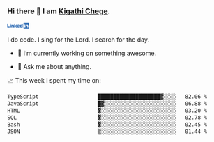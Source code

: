 ### Hi there 👋 I am [Kigathi Chege](https://www.google.com/search?q=kigathi+chege).

<!-- [![LinkedIn](/Linkedin-logo-png.png)]([link to your URL](https://www.linkedin.com/in/kigathi/)) -->

[<img alt="alt_text" width="50px" src="Linkedin-logo-png.png" />](https://www.linkedin.com/in/kigathi/)

I do code.
I sing for the Lord.
I search for the day.

<!-- Glad to see you here!  -->
<!-- 
${kigathi-chege}.${your.repo.id}
![visitors](https://visitor-badge.glitch.me/badge?page_id=page.id) 
-->

<!--
**kigathi-chege/kigathi-chege** is a ✨ _special_ ✨ repository because its `README.md` (this file) appears on your GitHub profile.

Here are some ideas to get you started:
-->

- 🔭 I’m currently working on something awesome.
<!--
- 🌱 I’m currently learning SpringBoot.
- 👯 I’m looking to collaborate on a Django project.
- 🤔 I’m looking for help with payment schemes.
-->
- 💬 Ask me about anything.
<!--
- 📫 How to reach me: [Gmail](mailto:chegekigathi@gmail.com)
- ⚡ Fun fact: I am a Priest ✝️
-->

<!-- 
📊️ My Github stats

<img height="180em" src="https://github-readme-stats.vercel.app/api?username=kigathi-chege&show_icons=true&hide_border=true&&count_private=true&include_all_commits=true" />
-->

📈️ This week I spent my time on:

<!--START_SECTION:waka-->

```text
TypeScript                   ████████████████████▓░░░░   82.06 %
JavaScript                   █▓░░░░░░░░░░░░░░░░░░░░░░░   06.88 %
HTML                         ▓░░░░░░░░░░░░░░░░░░░░░░░░   03.20 %
SQL                          ▓░░░░░░░░░░░░░░░░░░░░░░░░   02.78 %
Bash                         ▓░░░░░░░░░░░░░░░░░░░░░░░░   02.45 %
JSON                         ▒░░░░░░░░░░░░░░░░░░░░░░░░   01.44 %
```

<!--END_SECTION:waka-->
